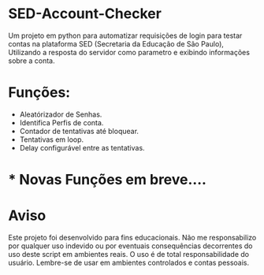 # SED-Account-Checker
Um projeto em python para automatizar requisições de login para testar contas na plataforma SED (Secretaria da Educação de São Paulo), Utilizando a resposta do servidor como parametro e exibindo informações sobre a conta.

# Funções:
 * Aleatórizador de Senhas.
 * Identifica Perfis de conta.
 * Contador de tentativas até bloquear.
 * Tentativas em loop.
 * Delay configurável entre as tentativas.

# * Novas Funções em breve....

# Aviso

Este projeto foi desenvolvido para fins educacionais. Não me responsabilizo por qualquer uso indevido ou por eventuais consequências decorrentes do uso deste script em ambientes reais. O uso é de total responsabilidade do usuário. Lembre-se de usar em ambientes controlados e contas pessoais.
